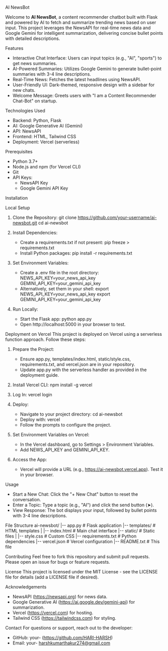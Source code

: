 AI NewsBot

Welcome to **AI NewsBot**, a content recommender chatbot built with Flask and powered by AI to fetch and summarize trending news based on user input. This project leverages the NewsAPI for real-time news data and Google Gemini for intelligent summarization, delivering concise bullet points with detailed descriptions.

Features
- Interactive Chat Interface: Users can input topics (e.g., "AI", "sports") to get news summaries.
- AI-Powered Summaries: Utilizes Google Gemini to generate bullet-point summaries with 3-4 line descriptions.
- Real-Time News: Fetches the latest headlines using NewsAPI.
- User-Friendly UI: Dark-themed, responsive design with a sidebar for new chats.
- Welcome Message: Greets users with "I am a Content Recommender Chat-Bot" on startup.

Technologies Used
- Backend: Python, Flask
- AI: Google Generative AI (Gemini)
- API: NewsAPI
- Frontend: HTML, Tailwind CSS
- Deployment: Vercel (serverless)

Prerequisites
- Python 3.7+
- Node.js and npm (for Vercel CLI)
- Git
- API Keys:
  - NewsAPI Key
  - Google Gemini API Key

Installation

Local Setup
1. Clone the Repository:
   git clone https://github.com/your-username/ai-newsbot.git
   cd ai-newsbot

2. Install Dependencies:
   - Create a requirements.txt if not present:
     pip freeze > requirements.txt
   - Install Python packages:
     pip install -r requirements.txt

3. Set Environment Variables:
   - Create a .env file in the root directory:
     NEWS_API_KEY=your_news_api_key
     GEMINI_API_KEY=your_gemini_api_key
   - Alternatively, set them in your shell:
     export NEWS_API_KEY=your_news_api_key
     export GEMINI_API_KEY=your_gemini_api_key

4. Run Locally:
   - Start the Flask app:
     python app.py
   - Open http://localhost:5000 in your browser to test.

Deployment on Vercel
This project is deployed on Vercel using a serverless function approach. Follow these steps:

1. Prepare the Project:
   - Ensure app.py, templates/index.html, static/style.css, requirements.txt, and vercel.json are in your repository.
   - Update app.py with the serverless handler as provided in the deployment guide.

2. Install Vercel CLI:
   npm install -g vercel

3. Log In:
   vercel login

4. Deploy:
   - Navigate to your project directory:
     cd ai-newsbot
   - Deploy with:
     vercel
   - Follow the prompts to configure the project.

5. Set Environment Variables on Vercel:
   - In the Vercel dashboard, go to Settings > Environment Variables.
   - Add NEWS_API_KEY and GEMINI_API_KEY.

6. Access the App:
   - Vercel will provide a URL (e.g., https://ai-newsbot.vercel.app). Test it in your browser.

Usage
- Start a New Chat: Click the "+ New Chat" button to reset the conversation.
- Enter a Topic: Type a topic (e.g., "AI") and click the send button (➤).
- View Response: The bot displays your input, followed by bullet points with 3-4 line descriptions.

File Structure
ai-newsbot/
|-- app.py              # Flask application
|-- templates/          # HTML templates
|   |-- index.html      # Main chat interface
|-- static/             # Static files
|   |-- style.css       # Custom CSS
|-- requirements.txt    # Python dependencies
|-- vercel.json         # Vercel configuration
|-- README.txt          # This file

Contributing
Feel free to fork this repository and submit pull requests. Please open an issue for bugs or feature requests.

License
This project is licensed under the MIT License - see the LICENSE file for details (add a LICENSE file if desired).

Acknowledgements
- NewsAPI (https://newsapi.org) for news data.
- Google Generative AI (https://ai.google.dev/gemini-api) for summarization.
- Vercel (https://vercel.com) for hosting.
- Tailwind CSS (https://tailwindcss.com) for styling.

Contact
For questions or support, reach out to the developer:
- GitHub: your- (https://github.com/HARI-HARSH)
- Email: your- harshkumarthakur274@gmail.com 
